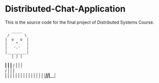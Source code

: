 # Distributed-Chat-Application
This is the source code for the final project of Distributed Systems Course.

       _____
     /       \
    |  o   o  |
    |    ^    |
    |   '-'   |
    |_________|
       | | |
   ____| | |____
  /    | | |    \
 /     | | |     \
|      | | |      |
|      | | |      |
|      | | |      |
|______|_|_|______|
